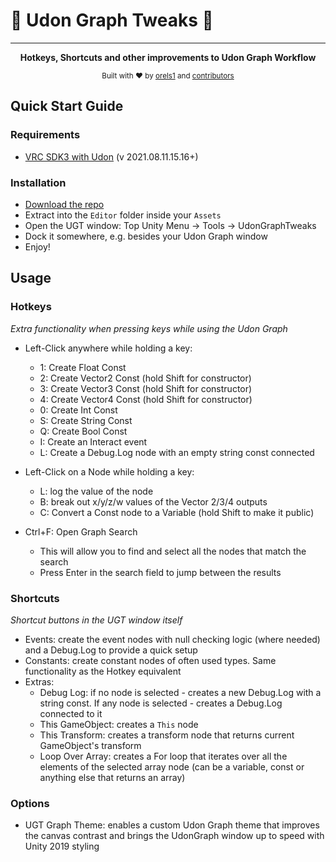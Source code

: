 ﻿<p align="center">
    <h1>🔧 Udon Graph Tweaks 🔧</h1>
</p>
<hr>
<p align="center">
  <strong>Hotkeys, Shortcuts and other improvements to Udon Graph Workflow</strong>
</p>

<p align="center">
  <sub>Built with ❤︎ by
  <a href="https://twitter.com/orels1_">orels1</a> and
  <a href="https://github.com/orels1/UdonGraphTweaks/graphs/contributors">
    contributors
  </a>
  </sub>
</p>

## Quick Start Guide

### Requirements

- [VRC SDK3 with Udon](https://vrchat.com/home/download) (v 2021.08.11.15.16+)

### Installation

- [Download the repo](https://github.com/orels1/UdonGraphTweaks/archive/refs/heads/master.zip)
- Extract into the `Editor` folder inside your `Assets`
- Open the UGT window: Top Unity Menu -> Tools -> UdonGraphTweaks 
- Dock it somewhere, e.g. besides your Udon Graph window
- Enjoy!

## Usage

### Hotkeys

_Extra functionality when pressing keys while using the Udon Graph_

- Left-Click anywhere while holding a key:
  - 1: Create Float Const
  - 2: Create Vector2 Const (hold Shift for constructor)
  - 3: Create Vector3 Const (hold Shift for constructor)
  - 4: Create Vector4 Const (hold Shift for constructor)
  - 0: Create Int Const
  - S: Create String Const
  - Q: Create Bool Const
  - I: Create an Interact event
  - L: Create a Debug.Log node with an empty string const connected

- Left-Click on a Node while holding a key:
  - L: log the value of the node
  - B: break out x/y/z/w values of the Vector 2/3/4 outputs
  - C: Convert a Const node to a Variable (hold Shift to make it public)

- Ctrl+F: Open Graph Search
  - This will allow you to find and select all the nodes that match the search
  - Press Enter in the search field to jump between the results

### Shortcuts

_Shortcut buttons in the UGT window itself_

- Events: create the event nodes with null checking logic (where needed) and a Debug.Log to provide a quick setup
- Constants: create constant nodes of often used types. Same functionality as the Hotkey equivalent
- Extras:
  - Debug Log: if no node is selected - creates a new Debug.Log with a string const. If any node is selected - creates a Debug.Log connected to it
  - This GameObject: creates a `This` node
  - This Transform: creates a transform node that returns current GameObject's transform
  - Loop Over Array: creates a For loop that iterates over all the elements of the selected array node (can be a variable, const or anything else that returns an array)

### Options

- UGT Graph Theme: enables a custom Udon Graph theme that improves the canvas contrast and brings the UdonGraph window up to speed with Unity 2019 styling
